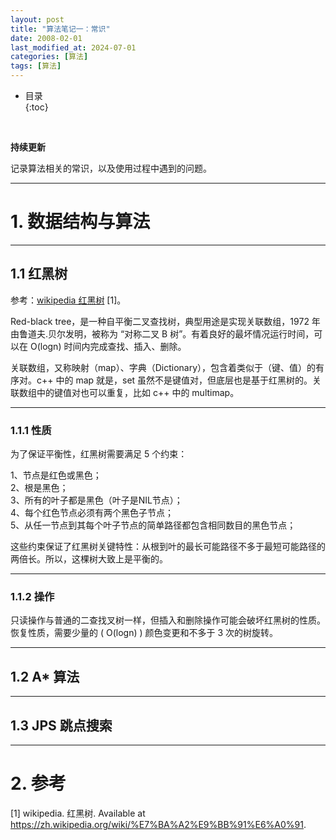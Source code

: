 ```yaml
---
layout: post
title: "算法笔记一：常识"
date: 2008-02-01
last_modified_at: 2024-07-01
categories: [算法]
tags: [算法]
---
```


* 目录  
{:toc}
<br/>

**持续更新**   

记录算法相关的常识，以及使用过程中遇到的问题。    

---

# 1. 数据结构与算法

---

## 1.1 红黑树

参考：[wikipedia 红黑树](https://zh.wikipedia.org/wiki/%E7%BA%A2%E9%BB%91%E6%A0%91) [1]。      

Red-black tree，是一种自平衡二叉查找树，典型用途是实现关联数组，1972 年由鲁道夫.贝尔发明，被称为 “对称二叉 B 树”。有着良好的最坏情况运行时间，可以在 O(logn) 时间内完成查找、插入、删除。     

关联数组，又称映射（map）、字典（Dictionary），包含着类似于（键、值）的有序对。c++ 中的 map 就是，set 虽然不是键值对，但底层也是基于红黑树的。关联数组中的键值对也可以重复，比如 c++ 中的 multimap。  

---

### 1.1.1 性质

为了保证平衡性，红黑树需要满足 5 个约束：     

1、节点是红色或黑色；   
2、根是黑色；    
3、所有的叶子都是黑色（叶子是NIL节点）；   
4、每个红色节点必须有两个黑色子节点；   
5、从任一节点到其每个叶子节点的简单路径都包含相同数目的黑色节点；   

这些约束保证了红黑树关键特性：从根到叶的最长可能路径不多于最短可能路径的两倍长。所以，这棵树大致上是平衡的。   

---

### 1.1.2 操作

只读操作与普通的二查找叉树一样，但插入和删除操作可能会破坏红黑树的性质。恢复性质，需要少量的 ( O(logn) ) 颜色变更和不多于 3 次的树旋转。  

---

## 1.2 A* 算法


---

## 1.3 JPS 跳点搜索


---

# 2. 参考

[1] wikipedia. 红黑树. Available at https://zh.wikipedia.org/wiki/%E7%BA%A2%E9%BB%91%E6%A0%91.    
